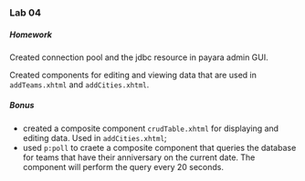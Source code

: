 ### Lab 04

##### Homework
Created connection pool and the jdbc resource in payara admin GUI.

Created components for editing and viewing data that are used in `addTeams.xhtml` and `addCities.xhtml`.

##### Bonus
* created a composite component `crudTable.xhtml` for displaying and editing data. Used in `addCities.xhtml`;
* used `p:poll` to craete a composite component that queries the database for teams that have their anniversary on the current date. The component will perform the query every 20 seconds.

